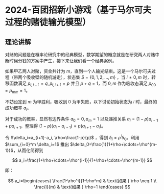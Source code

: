 # 2024-百团招新小游戏（基于马尔可夫过程的赌徒输光模型）
## 理论讲解

对赌的问题是在概率论研究中的经典模型，数学期望的概念就是在研究两人对赌中断时候分钱的方案中产生，接下来让我们看一个经典案例。

如果甲乙两人对赌，资金共计为 $m$，直到一个人输光结束。这是一个马尔可夫过程（带两个吸收壁的随机游走），状态集 $S=\{0,1,2, \ldots, m\}$ ，当 $i \neq 0, m$ 时，转移函数满足 $p_{i, i-1}=q, p_{i, i+1}=p$ 并且 $p+q=1$，而 $0, m$ 作为吸收态满足 $p_{00}=p_{mm}=1$。

不妨设定到 $m$ 为甲胜利，吸收到 $0$ 为甲失败，以下讨论初始状态为 $i$ 时，最终的成功概率 $a_i$。

对于成功的概率，显然有边界条件 $a_0=0, a_m=1$ 以及递推关系 $a_i=(1-p) a_{i-1}+p a_{i+1}$，整理得 $(1-p)(a_i-a_{i-1})=p(a_{i+1}-a_i)$。

令 $\delta_i=a_{i+1}-a_i, \rho=\frac{1-p}{p}$ ，得到 $\delta_i=\rho^i \delta_0$。利用 $\sum_{i=0}^m \delta_i=1$ 推出 $\delta_0=\frac{1}{1+\rho+\cdots+\rho^{m-1}}$，从而化简得到 

$$
a_i=\frac{1+\rho+\cdots+\rho^{i-1}}{1+\rho+\cdots+\rho^{m-1}} 
$$

即：

$$
a_i=\begin{cases}
\frac{1-\rho^i}{1-\rho^m} & \text{如果 } \rho \neq 1 \\
\frac{i}{m} & \text{如果 } \rho=1
\end{cases}
$$

